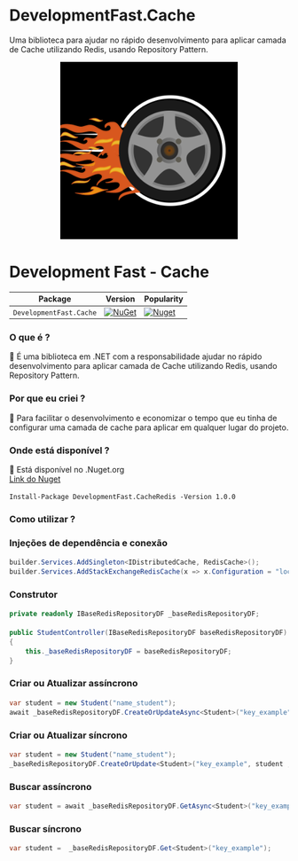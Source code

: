 # DevelopmentFast.Cache
Uma biblioteca para ajudar no rápido desenvolvimento para aplicar camada de Cache utilizando Redis, usando Repository Pattern.

<p align="center">
  <img src="https://github.com/ABNERMATHEUS/DevelopmentFast.Cache/blob/master/Logo.svg" width="320" alt="Logo" /></a>
</p>

# Development Fast - Cache


| Package |  Version | Popularity |
| ------- | ----- | ----- |
| `DevelopmentFast.Cache` | [![NuGet](https://img.shields.io/nuget/v/DevelopmentFast.CacheRedis.svg)](https://www.nuget.org/packages/DevelopmentFast.CacheRedis) | [![Nuget](https://img.shields.io/nuget/dt/DevelopmentFast.CacheRedis.svg)](https://www.nuget.org/packages/DevelopmentFast.CacheRedis) |

### O que é ?

<aside>
📌 É uma biblioteca em .NET com a responsabilidade ajudar no rápido desenvolvimento para aplicar camada de Cache utilizando Redis, usando Repository Pattern.
</aside>

### Por que eu criei ?

<aside>
📌 Para facilitar o desenvolvimento e economizar o tempo que eu tinha de configurar uma camada de cache para aplicar em qualquer lugar do projeto.

</aside>

### Onde está disponível ?

<aside>
📌 Está disponível no .Nuget.org
  
  <br/>
  <a href="https://www.nuget.org/packages/DevelopmentFast.CacheRedis">Link do Nuget</a>
    <br/>
  
  `Install-Package DevelopmentFast.CacheRedis -Version 1.0.0`
  
  

</aside>


### Como utilizar ?


### Injeções de dependência e conexão

```csharp
builder.Services.AddSingleton<IDistributedCache, RedisCache>();
builder.Services.AddStackExchangeRedisCache(x => x.Configuration = "localhost:6379");
```

### Construtor

```csharp
private readonly IBaseRedisRepositoryDF _baseRedisRepositoryDF;

public StudentController(IBaseRedisRepositoryDF baseRedisRepositoryDF)
{
    this._baseRedisRepositoryDF = baseRedisRepositoryDF;
}
```

### Criar ou Atualizar assíncrono

```csharp
var student = new Student("name_student");
await _baseRedisRepositoryDF.CreateOrUpdateAsync<Student>("key_example", student , TimeSpan.FromMinutes(1));
```

### Criar ou Atualizar síncrono

```csharp
var student = new Student("name_student");
_baseRedisRepositoryDF.CreateOrUpdate<Student>("key_example", student , TimeSpan.FromMinutes(1));
```

### Buscar assíncrono

```csharp
var student = await _baseRedisRepositoryDF.GetAsync<Student>("key_example");
```

### Buscar síncrono

```csharp
var student =  _baseRedisRepositoryDF.Get<Student>("key_example");
```
